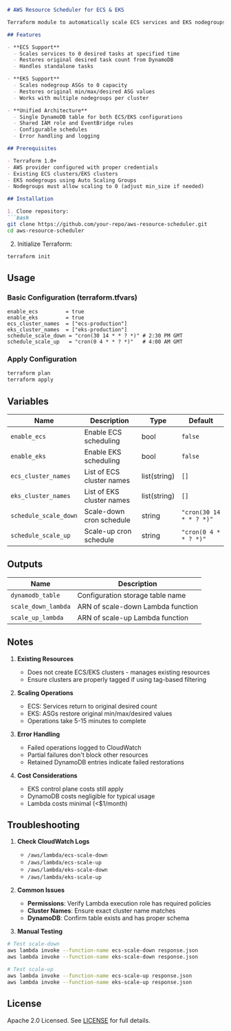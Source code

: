 ```markdown
# AWS Resource Scheduler for ECS & EKS

Terraform module to automatically scale ECS services and EKS nodegroups during off-hours to reduce costs.

## Features

- **ECS Support**
  - Scales services to 0 desired tasks at specified time
  - Restores original desired task count from DynamoDB
  - Handles standalone tasks

- **EKS Support**
  - Scales nodegroup ASGs to 0 capacity
  - Restores original min/max/desired ASG values
  - Works with multiple nodegroups per cluster

- **Unified Architecture**
  - Single DynamoDB table for both ECS/EKS configurations
  - Shared IAM role and EventBridge rules
  - Configurable schedules
  - Error handling and logging

## Prerequisites

- Terraform 1.0+
- AWS provider configured with proper credentials
- Existing ECS clusters/EKS clusters
- EKS nodegroups using Auto Scaling Groups
- Nodegroups must allow scaling to 0 (adjust min_size if needed)

## Installation

1. Clone repository:
```bash
git clone https://github.com/your-repo/aws-resource-scheduler.git
cd aws-resource-scheduler
```

2. Initialize Terraform:
```bash
terraform init
```

## Usage

### Basic Configuration (terraform.tfvars)
```hcl
enable_ecs         = true
enable_eks         = true
ecs_cluster_names  = ["ecs-production"]
eks_cluster_names  = ["eks-production"]
schedule_scale_down = "cron(30 14 * * ? *)" # 2:30 PM GMT
schedule_scale_up   = "cron(0 4 * * ? *)"   # 4:00 AM GMT
```

### Apply Configuration
```bash
terraform plan
terraform apply
```

## Variables

| Name | Description | Type | Default |
|------|-------------|------|---------|
| `enable_ecs` | Enable ECS scheduling | bool | `false` |
| `enable_eks` | Enable EKS scheduling | bool | `false` |
| `ecs_cluster_names` | List of ECS cluster names | list(string) | `[]` |
| `eks_cluster_names` | List of EKS cluster names | list(string) | `[]` |
| `schedule_scale_down` | Scale-down cron schedule | string | `"cron(30 14 * * ? *)"` |
| `schedule_scale_up` | Scale-up cron schedule | string | `"cron(0 4 * * ? *)"` |

## Outputs

| Name | Description |
|------|-------------|
| `dynamodb_table` | Configuration storage table name |
| `scale_down_lambda` | ARN of scale-down Lambda function |
| `scale_up_lambda` | ARN of scale-up Lambda function |

## Notes

1. **Existing Resources**
   - Does not create ECS/EKS clusters - manages existing resources
   - Ensure clusters are properly tagged if using tag-based filtering

2. **Scaling Operations**
   - ECS: Services return to original desired count
   - EKS: ASGs restore original min/max/desired values
   - Operations take 5-15 minutes to complete

3. **Error Handling**
   - Failed operations logged to CloudWatch
   - Partial failures don't block other resources
   - Retained DynamoDB entries indicate failed restorations

4. **Cost Considerations**
   - EKS control plane costs still apply
   - DynamoDB costs negligible for typical usage
   - Lambda costs minimal (<$1/month)

## Troubleshooting

1. **Check CloudWatch Logs**
   - `/aws/lambda/ecs-scale-down`
   - `/aws/lambda/ecs-scale-up`
   - `/aws/lambda/eks-scale-down`
   - `/aws/lambda/eks-scale-up`

2. **Common Issues**
   - **Permissions**: Verify Lambda execution role has required policies
   - **Cluster Names**: Ensure exact cluster name matches
   - **DynamoDB**: Confirm table exists and has proper schema

3. **Manual Testing**
```bash
# Test scale-down
aws lambda invoke --function-name ecs-scale-down response.json
aws lambda invoke --function-name eks-scale-down response.json

# Test scale-up 
aws lambda invoke --function-name ecs-scale-up response.json
aws lambda invoke --function-name eks-scale-up response.json
```

## License

Apache 2.0 Licensed. See [LICENSE](LICENSE) for full details.
```